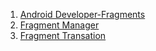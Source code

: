 1. [Android Developer-Fragments](https://developer.android.com/guide/components/fragments.html)
2. [Fragment Manager](https://developer.android.com/reference/android/app/FragmentManager.html)
3. [Fragment Transation](https://developer.android.com/reference/android/app/FragmentTransaction.html)
